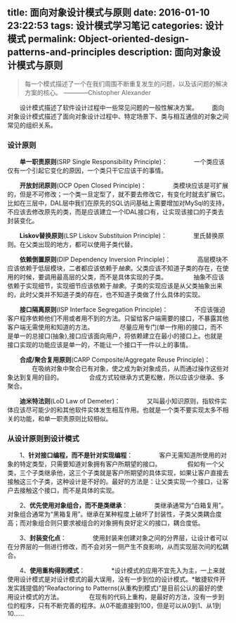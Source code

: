 title: 面向对象设计模式与原则
date: 2016-01-10 23:22:53
tags: 设计模式学习笔记
categories: 设计模式
permalink: Object-oriented-design-patterns-and-principles
description: 面向对象设计模式与原则
---
>每一个模式描述了一个在我们周围不断重复发生的问题，以及该问题的解决方案的核心。  ————Chistopher Alexander

　　设计模式描述了软件设计过程中一些常见问题的一般性解决方案。
　　面向对象设计模式描述了面向对象设计过程中、特定场景下、类与相互通信的对象之间常见的组织关系。<!--more-->

### 设计原则
　　**单一职责原则**(SRP Single Responsibility Principle)：
　　　　一个类应该仅有一个引起它变化的原因，一个类只干它应该干的事情。

　　**开放封闭原则**(OCP Open Closed Principle)：
　　　　类模块应该是可扩展的，但是不可修改；一个类一旦定型了，就不要去修改它，有变化时就去扩展它。比如在三层中，DAL层中我们在原先的SQL访问基础上需要增加对MySql的支持，不应该去修改原先的类，而是应该建立一个IDAL接口有，让实现该接口的子类去封装变化。

　　**Liskov替换原则**(LSP Liskov Substituion Principle)：
　　　　里氏替换原则。在父类出现的地方，都可以使用子类代替。

　　**依赖倒置原则**(DIP Dependency Inversion Principle)：
　　　　高层模块不应该依赖于低层模块，二者都应该依赖于*抽象*。父类应该不知道子类的存在，在使用的时候，要调用最高层的父类，而不是具体实现的子类。
　　　　抽象不应该依赖于实现细节，实现细节应该依赖于*抽象*。子类的实现应该是从父类抽象出来的，此时父类并不知道子类的存在，也不知道子类做了什么具体的实现。

　　**接口隔离原则**(ISP Interface Segregation Principle)：
　　　　不应该强迫客户程序依赖他们不用或者用不到的方法。只留给客户端需要的接口，不暴露其他客户端无需使用和知道的方法。
　　　　尽量应用专门(单一作用)的接口，而不是单一的总接口(抽象),接口应该面向用户，将依赖建立在最小的接口上。也就是接口实现的功能应该是单一的，不能让一个接口干一件以上的事情。

　　**合成/聚合复用原则**(CARP Composite/Aggregate Reuse Principle)：
　　　　在吸纳对象中聚合已有对象，使之成为新对象成员，从而通过操作这些对象达到复用的目的。
　　　　合成方式较继承方式更松散，所以应该少继承、多聚合。

　　**迪米特法则**(LoD Law of Demeter)：
　　　　又叫最小知识原则，指软件实体应该尽可能少的和其他软件实体发生相互作用。也就是一个类不要实现太多不相关的功能，和单一职责原则比较相似。

### 从设计原则到设计模式
　　1、**针对接口编程，而不是针对实现编程**：
　　　　客户无需知道所使用的对象的特定类型，只需要知道对象拥有客户所期望的接口。
　　　　假如有一个父类，三个子类继承他，这三个子类就是客户所期望的具体实现，如果让客户直接去接触这三个子类，这种设计是不好的。最好的方法是：让父类实现一个接口，让客户去接触这个接口，而不是具体的实现。

　　2、**优先使用对象组合，而不是类继承**：
　　　　类继承通常为“白箱复用”。对象组合通常为“黑箱复用”。继承在某种程度上破坏了封装性，子类父类耦合度高；而对象组合则只要求被组合的对象拥有良好定义的接口，耦合度低。

　　3、**封装变化点**：
　　　　使用封装来创建对象之间的分界层，让设计者可以在分界层的一侧进行修改，而不会对另一侧产生不良影响，从而实现层次间的松耦合。

　　4、**使用重构得到模式**：
　　　　*设计模式的应用不宜先入为主，一上来就使用设计模式是对设计模式的最大误用，没有一步到位的设计模式。*敏捷软件开发实践提倡的“Reafactoring to Patterns(从重构到模式)”是目前公认的最好的使用设计模式的方法。
　　　　在现有的代码上重构，是最好的方法，没有一步到位的程序，只有不断完善的程序。从0不能直接到100，但是可以从0到1、从1到10……



